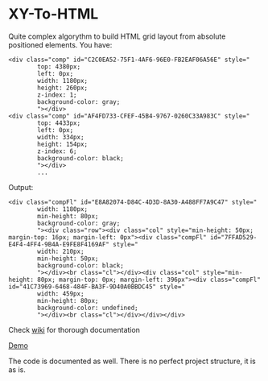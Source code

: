 # XY-To-HTML
Quite complex algorythm to build HTML grid layout from absolute positioned elements. You have:

```
<div class="comp" id="C2C0EA52-75F1-4AF6-96E0-FB2EAF06A56E" style="
        top: 4380px;
        left: 0px;
        width: 1180px;
        height: 260px;
        z-index: 1;
        background-color: gray;
        "></div>
<div class="comp" id="AF4FD733-CFEF-45B4-9767-0260C33A983C" style="
        top: 4433px;
        left: 0px;
        width: 334px;
        height: 154px;
        z-index: 6;
        background-color: black;
        "></div>
        ...
```
Output:
```
<div class="compFl" id="E8A82074-D84C-4D3D-8A30-A488FF7A9C47" style="
        width: 1180px;
        min-height: 80px;
        background-color: gray;
        "><div class="row"><div class="col" style="min-height: 50px; margin-top: 16px; margin-left: 0px"><div class="compFl" id="7FFAD529-E4F4-4FF4-9B4A-E9FE8F4169AF" style="
        width: 210px;
        min-height: 50px;
        background-color: black;
        "></div><br class="cl"></div><div class="col" style="min-height: 80px; margin-top: 0px; margin-left: 396px"><div class="compFl" id="41C73969-6468-484F-BA3F-9D40A0BBDC45" style="
        width: 459px;
        min-height: 80px;
        background-color: undefined;
        "></div><br class="cl"></div></div></div>
```

Check [wiki](https://github.com/Anton-Gusarov/XY-To-HTML/wiki) for thorough documentation

[Demo](https://serene-depths-35688.herokuapp.com/)

The code is documented as well. There is no perfect project structure, it is as is.
